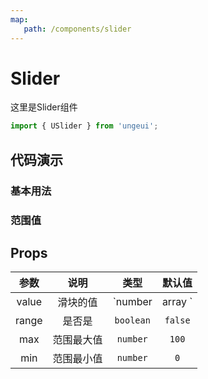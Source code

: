 ```yaml
---
map:
   path: /components/slider
---
```


# Slider

这里是Slider组件

```js
import { USlider } from 'ungeui';
```

## 代码演示

### 基本用法

<demo src="./demo/base.vue"
 language="vue"
 title="基本用法"
 desc="通过max和min限定边界">
</demo>

### 范围值

<demo src="./demo/double.vue"
 language="vue"
 title="基本用法"
 desc="当value是数组并且range为ture时，可以获得范围值">
</demo>

## Props

| 参数  |   说明   |   类型    |   默认值    |
| :---: | :------: | :-------: | :---------: |
| value | 滑块的值 | `number | array ` | `0` |
| range | 是否是 | `boolean` | `false` |
| max | 范围最大值 | `number` | `100` |
| min | 范围最小值 | `number` | `0` |